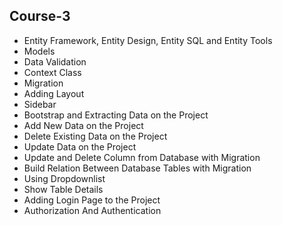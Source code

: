 ## Course-3
- Entity Framework, Entity Design, Entity SQL and Entity Tools
- Models
- Data Validation
- Context Class
- Migration
- Adding Layout
- Sidebar
- Bootstrap and Extracting Data on the Project
- Add New Data on the Project
- Delete Existing Data on the Project
- Update Data on the Project
- Update and Delete Column from Database with Migration
- Build Relation Between Database Tables with Migration
- Using Dropdownlist
- Show Table Details
- Adding Login Page to the Project
- Authorization And Authentication
